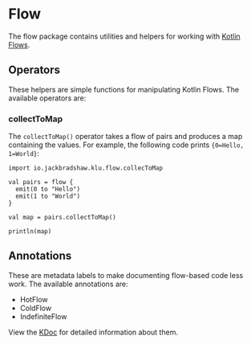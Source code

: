 # Flow

The flow package contains utilities and helpers for working with [Kotlin Flows](https://kotlinlang.org/docs/flow.html).

## Operators

These helpers are simple functions for manipulating Kotlin Flows. The available operators are:

### collectToMap

The `collectToMap()` operator takes a flow of pairs and produces a map containing the values. For example, the following
code prints `{0=Hello, 1=World}`:

```
import io.jackbradshaw.klu.flow.collecToMap

val pairs = flow {
  emit(0 to "Hello")
  emit(1 to "World")
}

val map = pairs.collectToMap()

println(map)
```

## Annotations

These are metadata labels to make documenting flow-based code less work. The available annotations are:

- HotFlow
- ColdFlow
- IndefiniteFlow

View the [KDoc](https://github.com/jack-bradshaw/monorepo/blob/main/java/io/jackbradshaw/klu/flow/Annotations.kt) for
detailed information about them.